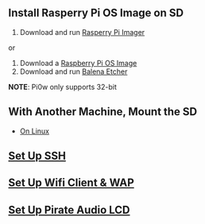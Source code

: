 ## Install Rasperry Pi OS Image on SD
1. Download and run [Rasperry Pi Imager](https://www.raspberrypi.com/software/)

or 

1. Download a [Raspberry Pi OS Image](https://www.raspberrypi.com/software/operating-systems/)
2. Download and run [Balena Etcher](https://www.balena.io/etcher)

**NOTE**: Pi0w only supports 32-bit

## With Another Machine, Mount the SD
- [On Linux](<../Bash_scripts/storage_management.md>)

## [Set Up SSH](./SSH_Setup.md)

## [Set Up Wifi Client & WAP](./wifi_and_WAP.md)

## [Set Up Pirate Audio LCD](./Pi0w_LCD_Stuff/)
